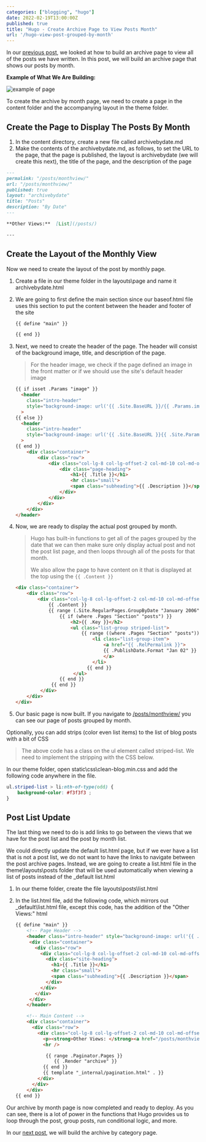 ```yaml
---
categories: ["blogging", "hugo"]
date: 2022-02-19T13:00:00Z
published: true
title: "Hugo - Create Archive Page to View Posts Month"
url: '/hugo-view-post-grouped-by-month'
---
```

In our [previous post](/hugo-view-all-post), we looked at how to build an archive page to view all of the posts we have written. In this post, we will build an archive page that shows our posts by month.

<!--more-->

**Example of What We Are Building:**

![example of page](/images/hugo/archive-by-date/page.png)

To create the archive by month page, we need to create a page in the content folder and the accompanying layout in the theme folder.

## Create the Page to Display The Posts By Month

1. In the content directory, create a new file called archivebydate.md
1. Make the contents of the archivebydate.md, as follows, to set the URL to the page, that the page is published, the layout is archivebydate (we will create this next), the title of the page, and the description of the page

```markdown
---
permalink: "/posts/monthview/"
url: "/posts/monthview/"
published: true
layout: "archivebydate"
title: "Posts"
description: "By Date"
---

**Other Views:**  [List](/posts/)

---
```

## Create the Layout of the Monthly View

Now we need to create the layout of the post by monthly page.

1. Create a file in our theme folder in the layouts\page and name it archivebydate.html
1. We are going to first define the main section since our baseof.html file uses this section to put the content between the header and footer of the site

    ```html
    {{ define "main" }}

    {{ end }}
    ```

1. Next, we need to create the header of the page. The header will consist of the background image, title, and description of the page.

    > For the header image, we check if the page defined an image in the front matter or if we should use the site's default header image

    ```html {linenos=false,hl_lines=[1,4,6,9,11,16,18]}
    {{ if isset .Params "image" }}
      <header
        class="intro-header"
        style="background-image: url('{{ .Site.BaseURL }}/{{ .Params.image }}')"
      >
    {{ else }}
      <header
        class="intro-header"
        style="background-image: url('{{ .Site.BaseURL }}{{ .Site.Params.defaultHeaderImage }}')"
      >
    {{ end }}
        <div class="container">
            <div class="row">
                <div class="col-lg-8 col-lg-offset-2 col-md-10 col-md-offset-1">
                    <div class="page-heading">
                        <h1>{{ .Title }}</h1>
                        <hr class="small">
                        <span class="subheading">{{ .Description }}</span>
                    </div>
                </div>
            </div>
        </div>
    </header>
    ```

1. Now, we are ready to display the actual post grouped by month.

    > Hugo has built-in functions to get all of the pages grouped by the date that we can then make sure only display actual post and not the post list page, and then loops through all of the posts for that month.
    >
    > We also allow the page to have content on it that is displayed at the top using the `{{ .Content }}`

    ```html {linenos=false,hl_lines=["4-7",9,"11-12",15,"17-18"]}
    <div class="container">
        <div class="row">
            <div class="col-lg-8 col-lg-offset-2 col-md-10 col-md-offset-1">
                {{ .Content }}
                {{ range (.Site.RegularPages.GroupByDate "January 2006")  }}
                    {{ if (where .Pages "Section" "posts") }}
                        <h2>{{ .Key }}</h2>
                        <ul class="list-group striped-list">
                            {{ range ((where .Pages "Section" "posts")) }}
                                <li class="list-group-item">
                                    <a href="{{ .RelPermalink }}">
                                    {{ .PublishDate.Format "Jan 02" }} : {{ .Title }}
                                    </a>
                                </li>
                              {{ end }}
                         </ul>
                    {{ end }}
                 {{ end }}
             </div>
        </div>
    </div>
    ```

1. Our basic page is now built. If you navigate to [/posts/monthview/](/posts/monthview/) you can see our page of posts grouped by month.

Optionally, you can add strips (color even list items) to the list of blog posts with a bit of CSS

> The above code has a class on the ul element called striped-list. We need to implement the stripping with the CSS below.

In our theme folder, open static\css\clean-blog.min.css and add the following code anywhere in the file.

```css
ul.striped-list > li:nth-of-type(odd) {
    background-color: #f3f3f3 ;
}
```

## Post List Update

The last thing we need to do is add links to go between the views that we have for the post list and the post by month list.

We could directly update the default list.html page, but if we ever have a list that is not a post list, we do not want to have the links to navigate between the post archive pages. Instead, we are going to create a list.html file in the theme\layouts\posts folder that will be used automatically when viewing a list of posts instead of the _default list.html

1. In our theme folder, create the file layouts\posts\list.html
1. In the list.html file, add the following code, which mirrors out _default\list.html file, except this code, has the addition of the "Other Views:" html

    ```html {linenos=false,hl_lines=[21]}
    {{ define "main" }}
        <!-- Page Header -->
        <header class="intro-header" style="background-image: url('{{ .Site.BaseURL }}{{ .Site.Params.defaultHeaderImage }}')">
         <div class="container">
           <div class="row">
             <div class="col-lg-8 col-lg-offset-2 col-md-10 col-md-offset-1">
               <div class="site-heading">
                 <h1>{{ .Title }}</h1>
                 <hr class="small">
                 <span class="subheading">{{ .Description }}</span>
               </div>
             </div>
           </div>
         </div>
        </header>

        <!-- Main Content -->
        <div class="container">
          <div class="row">
            <div class="col-lg-8 col-lg-offset-2 col-md-10 col-md-offset-1">
              <p><strong>Other Views: </strong><a href="/posts/monthview">By Month</a></p>
              <hr />

               {{ range .Paginator.Pages }}
                  {{ .Render "archive" }}
              {{ end }}
              {{ template "_internal/pagination.html" . }}
            </div>
          </div>
        </div>
    {{ end }}
    ```

Our archive by month page is now completed and ready to deploy. As you can see, there is a lot of power in the functions that Hugo provides us to loop through the post, group posts, run conditional logic, and more.

In our [next post](/hugo-view-post-grouped-by-category), we will build the archive by category page.
